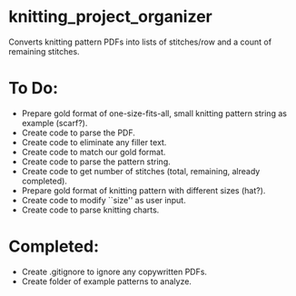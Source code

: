 # knitting_project_organizer
Converts knitting pattern PDFs into lists of stitches/row and a count of remaining stitches.

# To Do:
  - Prepare gold format of one-size-fits-all, small knitting pattern string as example (scarf?).
  - Create code to parse the PDF.
  - Create code to eliminate any filler text.
  - Create code to match our gold format.
  - Create code to parse the pattern string.
  - Create code to get number of stitches (total, remaining, already completed).
  - Prepare gold format of knitting pattern with different sizes (hat?).
  - Create code to modify ``size'' as user input.
  - Create code to parse knitting charts.

# Completed:
  - Create .gitignore to ignore any copywritten PDFs.
  - Create folder of example patterns to analyze.